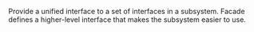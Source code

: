 Provide a unified interface to a set of interfaces in a subsystem. Facade defines a higher-level interface that makes the subsystem easier to use.